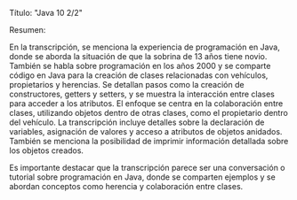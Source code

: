 Título: "Java 10 2/2"

Resumen:

En la transcripción, se menciona la experiencia de programación en Java, donde se aborda la situación de que la sobrina de 13 años tiene novio. 
También se habla sobre programación en los años 2000 y se comparte código en Java para la creación de clases relacionadas con vehículos, propietarios y herencias. 
Se detallan pasos como la creación de constructores, getters y setters, y se muestra la interacción entre clases para acceder a los atributos. 
El enfoque se centra en la colaboración entre clases, utilizando objetos dentro de otras clases, como el propietario dentro del vehículo. 
La transcripción incluye detalles sobre la declaración de variables, asignación de valores y acceso a atributos de objetos anidados. 
También se menciona la posibilidad de imprimir información detallada sobre los objetos creados.

Es importante destacar que la transcripción parece ser una conversación o tutorial sobre programación en Java, donde se comparten ejemplos y se abordan conceptos como herencia y colaboración entre clases.






